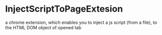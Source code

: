 # InjectScriptToPageExtesion
a chrome extension, which enables you to inject a js script (from a file), to the HTML DOM object of opened tab
